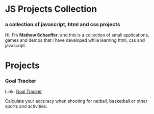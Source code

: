 # JS Projects Collection
### a collection of javascript, html and css projects

Hi, I'm **Mathew Schaeffer**, and this is a collection of small applications, games and demos that I have developed while learning html, css and javascript.  

# Projects

### Goal Tracker

Link: [Goal Tracker](https://mathewschaeffer.github.io/jsProjectsCollection/shootingtracker/shootingtracker.html)

Calculate your accuracy when shooting for netball, basketball or other sports and activities.

